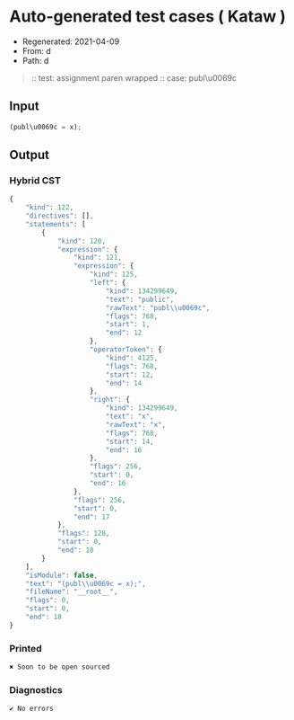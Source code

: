 # Auto-generated test cases ( Kataw )
- Regenerated: 2021-04-09
- From: d
- Path: d
> :: test: assignment paren wrapped
> :: case: publ\u0069c
## Input

`````js
(publ\u0069c = x);
`````

## Output

### Hybrid CST

```javascript
{
    "kind": 122,
    "directives": [],
    "statements": [
        {
            "kind": 120,
            "expression": {
                "kind": 121,
                "expression": {
                    "kind": 125,
                    "left": {
                        "kind": 134299649,
                        "text": "public",
                        "rawText": "publ\\u0069c",
                        "flags": 768,
                        "start": 1,
                        "end": 12
                    },
                    "operatorToken": {
                        "kind": 4125,
                        "flags": 768,
                        "start": 12,
                        "end": 14
                    },
                    "right": {
                        "kind": 134299649,
                        "text": "x",
                        "rawText": "x",
                        "flags": 768,
                        "start": 14,
                        "end": 16
                    },
                    "flags": 256,
                    "start": 0,
                    "end": 16
                },
                "flags": 256,
                "start": 0,
                "end": 17
            },
            "flags": 128,
            "start": 0,
            "end": 18
        }
    ],
    "isModule": false,
    "text": "(publ\\u0069c = x);",
    "fileName": "__root__",
    "flags": 0,
    "start": 0,
    "end": 18
}
```

### Printed

```javascript
✖ Soon to be open sourced
```

### Diagnostics

```javascript
✔ No errors
```

